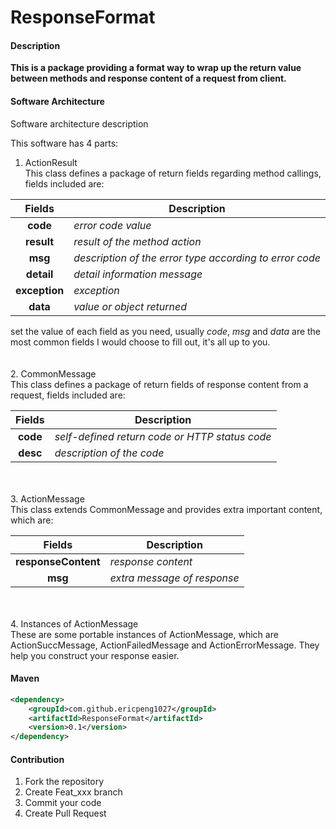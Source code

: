 # ResponseFormat

#### Description
**This is a package providing a format way to wrap up the return value between methods and response content of a request from client.**

#### Software Architecture
Software architecture description

This software has 4 parts:
1. ActionResult<br/>
This class defines a package of return fields regarding method callings, fields included are: 
 
Fields|Description
:--:|--
|**code**|*error code value*|
|**result**|*result of the method action*|
|**msg**|*description of the error type according to error code*|
|**detail**|*detail information message*           
|**exception**|*exception*|         
|**data**|*value or object returned*|
                           
set the value of each field as you need, usually *code*, *msg* and *data* are the most common fields I would choose to fill out, it's all up to you.
<br/>
<br/>  
2. CommonMessage<br/>
This class defines a package of return fields of response content from a request, fields included are:  

Fields|Description
:--:|--
|**code**|*self-defined return code or HTTP status code*|
|**desc**|*description of the code*|
<br/>
<br/>  
3. ActionMessage<br/>
This class extends CommonMessage and provides extra important content, which are:

Fields|Description
:--:|--
|**responseContent**|*response content*|
|**msg**|*extra message of response*|
<br/>
<br/>  
4. Instances of ActionMessage<br/>
These are some portable instances of ActionMessage, which are ActionSuccMessage, ActionFailedMessage and ActionErrorMessage. They help you construct your response easier.

#### Maven

```xml
<dependency>
    <groupId>com.github.ericpeng1027</groupId>
    <artifactId>ResponseFormat</artifactId>
    <version>0.1</version>
</dependency>
```

#### Contribution

1. Fork the repository
2. Create Feat_xxx branch
3. Commit your code
4. Create Pull Request

